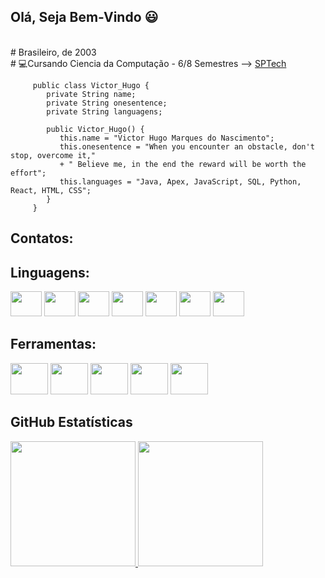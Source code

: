 ##   Olá, Seja Bem-Vindo 😃

<br># Brasileiro, de 2003
<br># 💻Cursando Ciencia da Computação - 6/8 Semestres --> [SPTech](https://www.sptech.school)   
    
<div  >
       
         public class Victor_Hugo {
            private String name;
            private String onesentence;
            private String languagens;
           
            public Victor_Hugo() {
               this.name = "Victor Hugo Marques do Nascimento";
               this.onesentence = "When you encounter an obstacle, don't stop, overcome it,"
               + " Believe me, in the end the reward will be worth the effort";
               this.languages = "Java, Apex, JavaScript, SQL, Python, React, HTML, CSS";
            }
         }
</div>

## Contatos:

<div>
    
</div>    

## Linguagens:

<div>
  <img height ="40em" width="50em" src="https://cdn.jsdelivr.net/gh/devicons/devicon/icons/java/java-original-wordmark.svg" />
  <img height ="40em" width="50em" src="https://cdn.jsdelivr.net/gh/devicons/devicon/icons/javascript/javascript-original.svg" />
  <img height ="40em" width="50em" src="https://cdn.jsdelivr.net/gh/devicons/devicon/icons/nodejs/nodejs-original.svg" />
  <img height ="40em" width="50em" src="https://cdn.jsdelivr.net/gh/devicons/devicon/icons/html5/html5-original-wordmark.svg" />
  <img height ="40em" width="50em" src="https://cdn.jsdelivr.net/gh/devicons/devicon/icons/css3/css3-original-wordmark.svg" />
  <img height ="40em" width="50em" src="https://cdn.jsdelivr.net/gh/devicons/devicon/icons/rstudio/rstudio-original.svg" />
  <img height ="40em" width="50em" src="https://cdn.jsdelivr.net/gh/devicons/devicon/icons/python/python-original.svg" />
</div>

## Ferramentas:

<div>
  <img height ="50em" width="60em" src="https://cdn.jsdelivr.net/gh/devicons/devicon/icons/visualstudio/visualstudio-plain.svg" />
  <img height ="50em" width="60em" src="https://cdn.jsdelivr.net/gh/devicons/devicon/icons/intellij/intellij-plain.svg" />
  <img height ="50em" width="60em" src="https://cdn.jsdelivr.net/gh/devicons/devicon/icons/github/github-original-wordmark.svg" />
  <img height ="50em" width="60em" src="https://cdn.jsdelivr.net/gh/devicons/devicon/icons/mysql/mysql-plain-wordmark.svg" />
  <img height ="50em" width="60em" src="https://cdn.jsdelivr.net/gh/devicons/devicon/icons/arduino/arduino-original.svg" />
</div>

## GitHub Estatísticas
 
<div>
<a href="https://github.com/ViHugo03">
   <img height ="200em" src="https://github-readme-stats.vercel.app/api?username=ViHugo03&show_icons=true&theme=radical">
   <img height ="200em" src="https://github-readme-stats.vercel.app/api/top-langs/?username=ViHugo03&show_icons=true&theme=radical">
</div>
 
